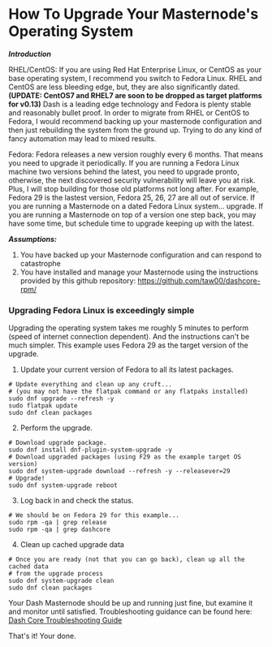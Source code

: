 # How To Upgrade Your Masternode's Operating System

***Introduction***

RHEL/CentOS: If you are using Red Hat Enterprise Linux, or CentOS as your base
operating system, I recommend you switch to Fedora Linux. RHEL and CentOS are
less bleeding edge, but, they are also significantly dated. **(UPDATE: CentOS7
and RHEL7 are soon to be dropped as target platforms for v0.13)** Dash is a
leading edge technology and Fedora is plenty stable and reasonably bullet
proof. In order to migrate from RHEL or CentOS to Fedora, I would recommend
backing up your masternode configuration and then just rebuilding the system
from the ground up. Trying to do any kind of fancy automation may lead to mixed
results.

Fedora: Fedora releases a new version roughly every 6 months. That means you
need to upgrade it periodically. If you are running a Fedora Linux machine two
versions behind the latest, you need to upgrade pronto, otherwise, the next
discovered security vulnerability will leave you at risk. Plus, I will stop
building for those old platforms not long after. For example, Fedora 29 is the
lastest version, Fedora 25, 26, 27 are all out of service. If you are running a
Masternode on a dated Fedora Linux system... upgrade. If you are running a
Masternode on top of a version one step back, you may have some time, but
schedule time to upgrade keeping up with the latest.

***Assumptions:***

1. You have backed up your Masternode configuration and can respond to
   catastrophe
2. You have installed and manage your Masternode using the instructions
   provided by this github repository: <https://github.com/taw00/dashcore-rpm/>


### Upgrading Fedora Linux is exceedingly simple

Upgrading the operating system takes me roughly 5 minutes to perform (speed of
internet connection dependent). And the instructions can't be much simpler.
This example uses Fedora 29 as the target version of the upgrade.

1. Update your current version of Fedora to all its latest packages.

```
# Update everything and clean up any cruft...
# (you may not have the flatpak command or any flatpaks installed)
sudo dnf upgrade --refresh -y
sudo flatpak update
sudo dnf clean packages
```

2. Perform the upgrade.

```
# Download upgrade package.
sudo dnf install dnf-plugin-system-upgrade -y
# Download upgraded packages (using F29 as the example target OS version)
sudo dnf system-upgrade download --refresh -y --releasever=29
# Upgrade!
sudo dnf system-upgrade reboot
```
<!-- pedantic version.
```
# Download upgrade package.
sudo dnf install dnf-plugin-system-upgrade -y
# Download upgraded packages (using F29 as the example target OS version)
sudo dnf system-upgrade download --refresh -y --releasever=29
# Stop the masternode -- not really needed, but we are being pedantic
sudo systemctl stop dashcore
# Upgrade!
sudo dnf system-upgrade reboot
```
-->

3. Log back in and check the status.

```
# We should be on Fedora 29 for this example...
sudo rpm -qa | grep release
sudo rpm -qa | grep dashcore
```

4. Clean up cached upgrade data

```
# Once you are ready (not that you can go back), clean up all the cached data
# from the upgrade process
sudo dnf system-upgrade clean
sudo dnf clean packages
```


Your Dash Masternode should be up and running just fine, but examine it and
monitor until satisfied. Troubleshooting guidance can be found here:
[Dash Core Troubleshooting Guide](https://github.com/taw00/dashcore-rpm/blob/master/documentation/howto.dashcore-troubleshooting.md)

That's it! Your done.
